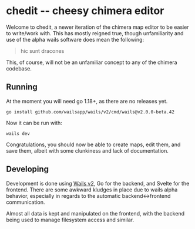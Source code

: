 # chedit -- cheesy chimera editor
Welcome to chedit, a newer iteration of the chimera map editor to be easier to write/work with. This has mostly reigned true, though unfamiliarity and use of the alpha wails software does mean the following:

> hic sunt dracones

This, of course, will not be an unfamiliar concept to any of the chimera codebase.

## Running
At the moment you will need go 1.18+, as there are no releases yet.

```
go install github.com/wailsapp/wails/v2/cmd/wails@v2.0.0-beta.42
```

Now it can be run with:

```
wails dev
```

Congratulations, you should now be able to create maps, edit them, and save them, albeit with some clunkiness and lack of documentation.

## Developing
Development is done using [Wails v2](https://wails.io/), Go for the backend, and Svelte for the frontend. There are some awkward kludges in place due to wails alpha behavior, especially in regards to the automatic backend<->frontend communication.

Almost all data is kept and manipulated on the frontend, with the backend being used to manage filesystem access and similar.
